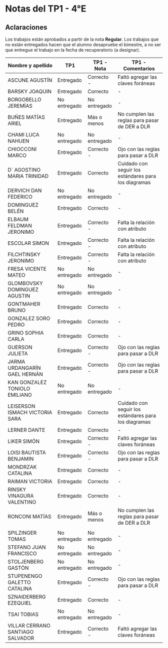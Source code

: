 # Notas del TP1 - 4°E

## Aclaraciones

Los trabajos están aprobados a partir de la nota **Regular**.
Los trabajos que no están entregados hacen que el alumno desapruebe el bimestre, a no ser que entregue el trabajo en la fecha de recuperatorio (a designar).

| Nombre y apellido                | TP1          | TP1 - Nota   | TP1 - Comentarios                                    |
| -------------------------------- | ------------ | ------------ | ---------------------------------------------------- |
| ASCUNE AGUSTÍN                   | Entregado    | Correcto -   | Faltó agregar las claves foráneas                    |
| BARSKY JOAQUIN                   | Entregado    | Correcto     | \-                                                   |
| BORGOBELLO JEREMÍAS              | No entregado | No entregado | \-                                                   |
| BUÑES MATÍAS ARIEL               | Entregado    | Más o menos  | No cumplen las reglas para pasar de DER a DLR        |
| CHAMI LUCA NAHUEN                | No entregado | No entregado | \-                                                   |
| CHIOCCONI MARCO                  | Entregado    | Correcto -   | Ojo con las reglas para pasar a DLR                  |
| D´ AGOSTINO MARIA TRINIDAD       | Entregado    | Correcto     | Cuidado con seguir los estándares para los diagramas |
| DERVICH DAN FEDERICO             | No entregado | No entregado | \-                                                   |
| DOMINGUEZ BELÉN                  | Entregado    | Correcto     | \-                                                   |
| ELBAUM FELDMAN JERONIMO          | Entregado    | Correcto -   | Falta la relación con atributo                       |
| ESCOLAR SIMON                    | Entregado    | Correcto -   | Falta la relación con atributo                       |
| FILCHTINSKY JERONIMO             | Entregado    | Correcto -   | Falta la relación con atributo                       |
| FRESA VICENTE MATEO              | No entregado | No entregado | \-                                                   |
| GLOMBOVSKY DOMINGUEZ AGUSTIN     | No entregado | No entregado | \-                                                   |
| GONTMAHER BRUNO                  | Entregado    | Correcto     | \-                                                   |
| GONZALEZ SORO PEDRO              | Entregado    | Correcto     | \-                                                   |
| GRINO SOPHIA CARLA               | Entregado    | Correcto     | \-                                                   |
| GUERSON JULIETA                  | Entregado    | Correcto -   | Ojo con las reglas para pasar a DLR                  |
| JARMA URDANGARÍN GAEL HERNÁN     | Entregado    | Correcto -   | Ojo con las reglas para pasar a DLR                  |
| KAN GONZALEZ TONIOLO EMILIANO    | No entregado | No entregado | \-                                                   |
| LEISERSON ISMACH VICTORIA SARA   | Entregado    | Correcto     | Cuidado con seguir los estándares para los diagramas |
| LERNER DANTE                     | Entregado    | Correcto     | \-                                                   |
| LIKER SIMÓN                      | Entregado    | Correcto -   | Faltó agregar las claves foráneas                    |
| LOISI BAUTISTA BENJAMIN          | Entregado    | Correcto -   | Ojo con las reglas para pasar a DLR                  |
| MONDRZAK CATALINA                | Entregado    | Correcto     | \-                                                   |
| RAIMAN VICTORIA                  | Entregado    | Correcto     | \-                                                   |
| RINSKY VINAGURA VALENTINO        | Entregado    | Correcto     | \-                                                   |
| RONCONI MATÍAS                   | Entregado    | Más o menos  | No cumplen las reglas para pasar de DER a DLR        |
|                                  |              |              |                                                      |
| SPILZINGER TOMAS                 | No entregado | No entregado | \-                                                   |
| STEFANO JUAN FRANCISCO           | No entregado | No entregado | \-                                                   |
| STOLJENBERG GASTÓN               | No entregado | No entregado | \-                                                   |
| STUPENENGO GALETTO CATALINA      | Entregado    | Correcto -   | Ojo con las reglas para pasar a DLR                  |
| SZNAIDERBERG EZEQUIEL            | Entregado    | Correcto     | \-                                                   |
| TSAI TOBIAS                      | No entregado | No entregado | \-                                                   |
| VILLAR CERRANO SANTIAGO SALVADOR | Entregado    | Correcto -   | Faltó agregar las claves foráneas                    |